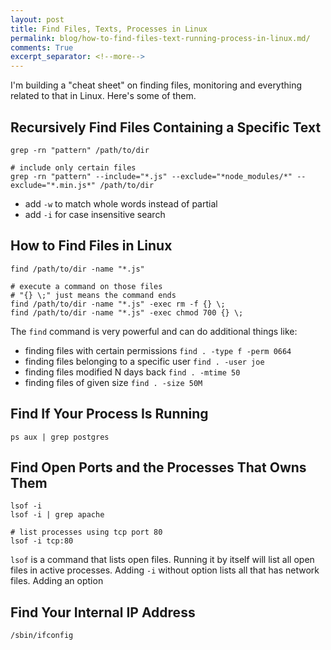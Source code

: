 ```yaml
---
layout: post
title: Find Files, Texts, Processes in Linux
permalink: blog/how-to-find-files-text-running-process-in-linux.md/
comments: True
excerpt_separator: <!--more-->
---
```


I'm building a "cheat sheet" on finding files, monitoring and everything related to that in Linux. Here's some of them.

<!--more-->

## Recursively Find Files Containing a Specific Text

```shell
grep -rn "pattern" /path/to/dir

# include only certain files
grep -rn "pattern" --include="*.js" --exclude="*node_modules/*" --exclude="*.min.js*" /path/to/dir
```

- add `-w` to match whole words instead of partial
- add `-i` for case insensitive search

## How to Find Files in Linux

```shell
find /path/to/dir -name "*.js"

# execute a command on those files
# "{} \;" just means the command ends
find /path/to/dir -name "*.js" -exec rm -f {} \;
find /path/to/dir -name "*.js" -exec chmod 700 {} \;
```

The `find` command is very powerful and can do additional things like:

- finding files with certain permissions `find . -type f -perm 0664`
- finding files belonging to a specific user `find . -user joe`
- finding files modified N days back `find . -mtime 50`
- finding files of given size `find . -size 50M`

## Find If Your Process Is Running

```shell
ps aux | grep postgres
```

## Find Open Ports and the Processes That Owns Them

```shell
lsof -i
lsof -i | grep apache

# list processes using tcp port 80
lsof -i tcp:80
```

`lsof` is a command that lists open files. Running it by itself will list all open files in active processes. Adding `-i` without option lists all that has network files. Adding an option

## Find Your Internal IP Address

```shell
/sbin/ifconfig
```
